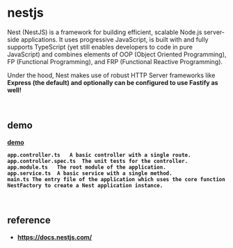 # nestjs
Nest (NestJS) is a framework for building efficient, scalable Node.js server-side applications. 
It uses progressive JavaScript, is built with and fully supports TypeScript (yet still enables developers to code in pure JavaScript) 
and combines elements of OOP (Object Oriented Programming), FP (Functional Programming), and FRP (Functional Reactive Programming).

Under the hood, Nest makes use of robust HTTP Server frameworks like <strong>Express<strong> (the default) 
and optionally can be configured to use <strong>Fastify<strong> as well!

<br>

## demo
[demo](./nest-demo)
```
app.controller.ts	A basic controller with a single route.
app.controller.spec.ts	The unit tests for the controller.
app.module.ts	The root module of the application.
app.service.ts	A basic service with a single method.
main.ts	The entry file of the application which uses the core function NestFactory to create a Nest application instance.
```

<br>

## reference
- https://docs.nestjs.com/